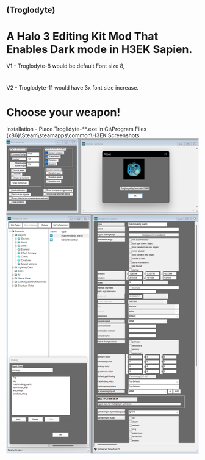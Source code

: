 ## (Troglodyte)
# A Halo 3 Editing Kit Mod That Enables Dark mode in H3EK Sapien.
V1 - Troglodyte-8 would be default Font size 8,
#
V2 - Troglodyte-11 would have 3x font size increase.
# Choose your weapon!
installation - Place Troglidyte-**.exe in C:\Program Files (x86)\Steam\steamapps\common\H3EK
Screenshots
![Screenshot](https://github.com/jackrabbit72380/ho4kmmm/blob/master/Troglodyte_Preview.jpg)
